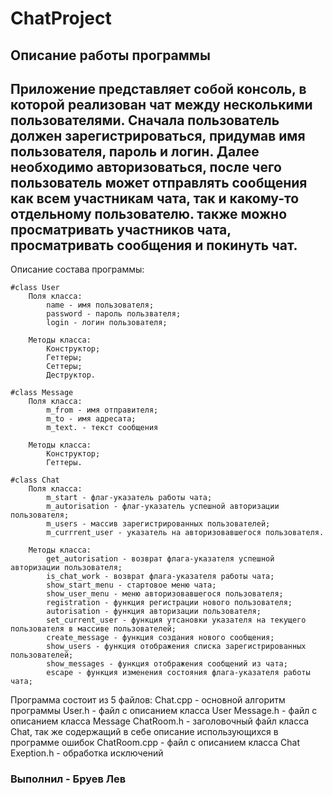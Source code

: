 # ChatProject

## Описание работы программы
   Приложение представляет собой консоль, в которой реализован чат между несколькими пользователями. Сначала пользователь должен зарегистрироваться, придумав имя     пользователя, пароль и логин. Далее необходимо авторизоваться, после чего пользователь может отправлять сообщения как всем участникам чата, так и какому-то отдельному пользователю. также можно просматривать участников чата, просматривать сообщения и покинуть чат.
---
Описание состава программы:

    #class User
        Поля класса:
            name - имя пользователя;
            password - пароль пользвателя;
            login - логин пользователя;
        
        Методы класса:
            Конструктор;
            Геттеры;
            Сеттеры;
            Деструктор.

    #class Message
        Поля класса:
            m_from - имя отправителя;
            m_to - имя адресата;
            m_text. - текст сообщения

        Методы класса:
            Конструктор;
            Геттеры.

    #class Chat
        Поля класса:
            m_start - флаг-указатель работы чата;
            m_autorisation - флаг-указатель успешной авторизации пользователя;
            m_users - массив зарегистрированных пользователей;
            m_currrent_user - указатель на авторизовавшегося пользователя.

        Методы класса:
            get_autorisation - возврат флага-указателя успешной авторизации пользователя;
            is_chat_work - возврат флага-указателя работы чата;
            show_start_menu - стартовое меню чата;
            show_user_menu - меню авторизовавшегося пользователя;
            registration - функция регистрации нового пользователя;
            autorisation - функция авторизации пользователя;
            set_current_user - функция утсановки указателя на текущего пользователя в массиве пользователей;
            create_message - функция создания нового сообщения;
            show_users - функция отображения списка зарегистрированных пользователей;
            show_messages - функция отображения сообщений из чата;
            escape - функция изменения состояния флага-указателя работы чата;

Программа состоит из 5 файлов:
    Chat.cpp - основной алгоритм программы
    User.h - файл с описанием класса User
    Message.h - файл с описанием класса Message
    ChatRoom.h - заголовочный файл класса Chat, так же содержащий в себе описание использующихся в программе ошибок
    ChatRoom.cpp - файл с описанием класса Chat
    Exeption.h - обработка исключений

### Выполнил - Бруев Лев
